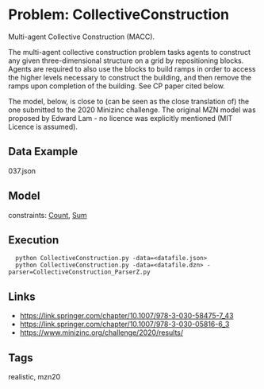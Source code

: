 # Problem: CollectiveConstruction

Multi-agent Collective Construction (MACC).

The multi-agent collective construction problem tasks agents to construct any given three-dimensional structure on a grid by repositioning blocks.
Agents are required to also use the blocks to build ramps in order to access the higher levels necessary to construct the building,
and then remove the ramps upon completion of the building.
See CP paper cited below.

The model, below, is close to (can be seen as the close translation of) the one submitted to the 2020 Minizinc challenge.
The original MZN model was proposed by Edward Lam - no licence was explicitly mentioned (MIT Licence is assumed).

## Data Example
  037.json

## Model
  constraints: [Count](https://pycsp.org/documentation/constraints/Count), [Sum](https://pycsp.org/documentation/constraints/Sum)

## Execution
```
  python CollectiveConstruction.py -data=<datafile.json>
  python CollectiveConstruction.py -data=<datafile.dzn> -parser=CollectiveConstruction_ParserZ.py
```

## Links
  - https://link.springer.com/chapter/10.1007/978-3-030-58475-7_43
  - https://link.springer.com/chapter/10.1007/978-3-030-05816-6_3
  - https://www.minizinc.org/challenge/2020/results/

## Tags
  realistic, mzn20
